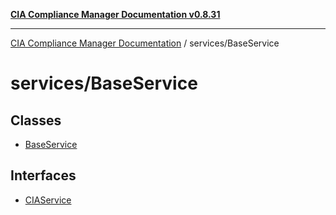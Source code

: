 [**CIA Compliance Manager Documentation v0.8.31**](../../README.md)

***

[CIA Compliance Manager Documentation](../../modules.md) / services/BaseService

# services/BaseService

## Classes

- [BaseService](classes/BaseService.md)

## Interfaces

- [CIAService](interfaces/CIAService.md)
